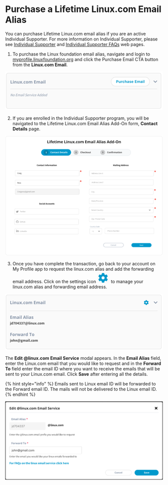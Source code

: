 # Purchase a Lifetime Linux.com Email Alias

You can purchase Lifetime Linux.com email alias if you are an active Individual Supporter. For more information on Individual Supporter, please see [Individual Supporter](https://www.linuxfoundation.org/about/individual-supporters/) and [Individual Supporter FAQs](https://www.linuxfoundation.org/about/individual-supporters/faq/#faq1) web pages.

1. To purchase the Linux foundation email alias, navigate and login to [myprofile.linuxfoundation.org](https://myprofile.linuxfoundation.org/) and click the Purchase Email CTA button from the **Linux.com Email**.

![Linux.com Email Alias Purchase CTA Button](../../.gitbook/assets/purchaselinuxemail.png)

2. If you are enrolled in the Individual Supporter program, you will be navigated to the Lifetime Linux.com Email Alias Add-On form, **Contact Details** page.

![](../../.gitbook/assets/linuxemailpurchaseflow.png)

3. Once you have complete the transaction, go back to your account on My Profile app to request the linux.com alias and add the forwarding email address. Click on the settings icon  ![](../../.gitbook/assets/settings%20%281%29.png)  to manage your linux.com alias and forwarding email address. 

![](../../.gitbook/assets/configlinuxbutton.png)

The **Edit @linux.com Email Service** modal appears. In the **Email Alias** field, enter the Linux.com email that you would like to request and in the **Forward To** field enter the email ID where you want to receive the emails that will be sent to your Linux.com email. Click **Save** after entering all the details.

{% hint style="info" %}
Emails sent to Linux email ID will be forwarded to the Forward email ID. The mails will not be delivered to the Linux email ID.
{% endhint %}

![](../../.gitbook/assets/editlinuxemail.png)



